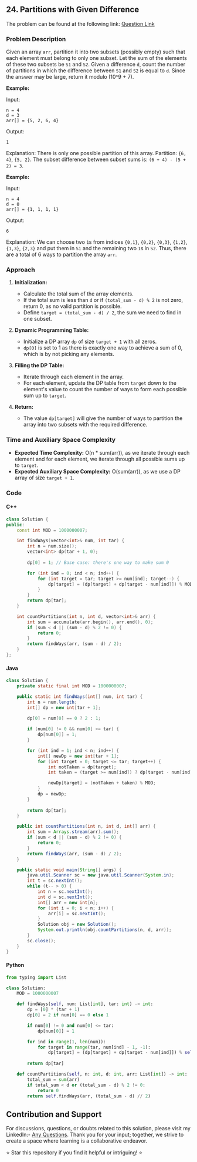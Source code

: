 ## 24. Partitions with Given Difference

The problem can be found at the following link: [Question Link](https://www.geeksforgeeks.org/problems/partitions-with-given-difference/1)

### Problem Description

Given an array `arr`, partition it into two subsets (possibly empty) such that each element must belong to only one subset. Let the sum of the elements of these two subsets be `S1` and `S2`. Given a difference `d`, count the number of partitions in which the difference between `S1` and `S2` is equal to `d`. Since the answer may be large, return it modulo \(10^9 + 7\).

**Example:**

Input:
```
n = 4
d = 3
arr[] = {5, 2, 6, 4}
```
Output:
```
1
```
Explanation:
There is only one possible partition of this array. Partition: `{6, 4}`, `{5, 2}`. The subset difference between subset sums is: `(6 + 4) - (5 + 2) = 3`.

**Example:**

Input:
```
n = 4
d = 0
arr[] = {1, 1, 1, 1}
```
Output:
```
6
```
Explanation:
We can choose two `1`s from indices `{0,1}`, `{0,2}`, `{0,3}`, `{1,2}`, `{1,3}`, `{2,3}` and put them in `S1` and the remaining two `1`s in `S2`. Thus, there are a total of 6 ways to partition the array `arr`.

### Approach

1. **Initialization:**
   - Calculate the total sum of the array elements.
   - If the total sum is less than `d` or if `(total_sum - d) % 2` is not zero, return 0, as no valid partition is possible.
   - Define `target = (total_sum - d) / 2`, the sum we need to find in one subset.

2. **Dynamic Programming Table:**
   - Initialize a DP array `dp` of size `target + 1` with all zeros.
   - `dp[0]` is set to 1 as there is exactly one way to achieve a sum of 0, which is by not picking any elements.

3. **Filling the DP Table:**
   - Iterate through each element in the array.
   - For each element, update the DP table from `target` down to the element's value to count the number of ways to form each possible sum up to `target`.

4. **Return:**
   - The value `dp[target]` will give the number of ways to partition the array into two subsets with the required difference.

### Time and Auxiliary Space Complexity

- **Expected Time Complexity:** O(n * sum(arr)), as we iterate through each element and for each element, we iterate through all possible sums up to `target`.
- **Expected Auxiliary Space Complexity:** O(sum(arr)), as we use a DP array of size `target + 1`.

### Code

#### C++

```cpp
class Solution {
public:
    const int MOD = 1000000007;

    int findWays(vector<int>& num, int tar) {
        int n = num.size();
        vector<int> dp(tar + 1, 0);
        
        dp[0] = 1; // Base case: there's one way to make sum 0

        for (int ind = 0; ind < n; ind++) {
            for (int target = tar; target >= num[ind]; target--) {
                dp[target] = (dp[target] + dp[target - num[ind]]) % MOD;
            }
        }
        return dp[tar];
    }

    int countPartitions(int n, int d, vector<int>& arr) {
        int sum = accumulate(arr.begin(), arr.end(), 0);
        if (sum < d || (sum - d) % 2 != 0) {
            return 0;
        }
        return findWays(arr, (sum - d) / 2);
    }
};
```

#### Java

```java
class Solution {
    private static final int MOD = 1000000007;

    public static int findWays(int[] num, int tar) {
        int n = num.length;
        int[] dp = new int[tar + 1];
        
        dp[0] = num[0] == 0 ? 2 : 1; 

        if (num[0] != 0 && num[0] <= tar) {
            dp[num[0]] = 1;
        }

        for (int ind = 1; ind < n; ind++) {
            int[] newDp = new int[tar + 1];
            for (int target = 0; target <= tar; target++) {
                int notTaken = dp[target];
                int taken = (target >= num[ind]) ? dp[target - num[ind]] : 0;

                newDp[target] = (notTaken + taken) % MOD;
            }
            dp = newDp; 
        }
        
        return dp[tar];
    }

    public int countPartitions(int n, int d, int[] arr) {
        int sum = Arrays.stream(arr).sum();
        if (sum < d || (sum - d) % 2 != 0) {
            return 0;
        }
        return findWays(arr, (sum - d) / 2);
    }

    public static void main(String[] args) {
        java.util.Scanner sc = new java.util.Scanner(System.in);
        int t = sc.nextInt();
        while (t-- > 0) {
            int n = sc.nextInt();
            int d = sc.nextInt();
            int[] arr = new int[n];
            for (int i = 0; i < n; i++) {
                arr[i] = sc.nextInt();
            }
            Solution obj = new Solution();
            System.out.println(obj.countPartitions(n, d, arr));
        }
        sc.close();
    }
}
```

#### Python

```python
from typing import List

class Solution:
    MOD = 1000000007

    def findWays(self, num: List[int], tar: int) -> int:
        dp = [0] * (tar + 1)
        dp[0] = 2 if num[0] == 0 else 1

        if num[0] != 0 and num[0] <= tar:
            dp[num[0]] = 1

        for ind in range(1, len(num)):
            for target in range(tar, num[ind] - 1, -1):
                dp[target] = (dp[target] + dp[target - num[ind]]) % self.MOD
        
        return dp[tar]

    def countPartitions(self, n: int, d: int, arr: List[int]) -> int:
        total_sum = sum(arr)
        if total_sum < d or (total_sum - d) % 2 != 0:
            return 0
        return self.findWays(arr, (total_sum - d) // 2)
```

## Contribution and Support

For discussions, questions, or doubts related to this solution, please visit my LinkedIn:- [Any Questions](https://www.linkedin.com/in/het-patel-8b110525a/).
Thank you for your input; together, we strive to create a space where learning is a collaborative endeavor.

⭐ Star this repository if you find it helpful or intriguing! ⭐
